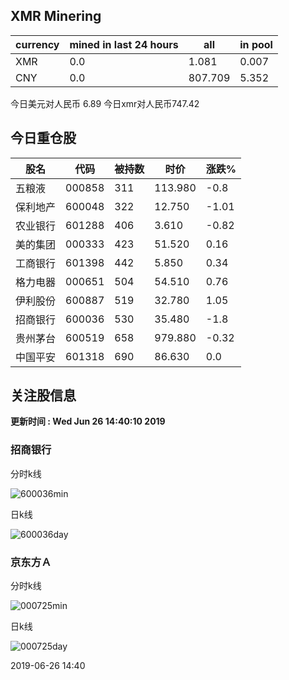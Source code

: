 ## XMR Minering

|currency|mined in last 24 hours|all|in pool|
|---|---|---|---|
|XMR|0.0|1.081|0.007|
|CNY|0.0|807.709|5.352|

今日美元对人民币 6.89	今日xmr对人民币747.42


## 今日重仓股 

|股名|代码|被持数|时价|涨跌%|
|---|---|---|---|---|
|五粮液|000858|311|113.980|-0.8|
|保利地产|600048|322|12.750|-1.01|
|农业银行|601288|406|3.610|-0.82|
|美的集团|000333|423|51.520|0.16|
|工商银行|601398|442|5.850|0.34|
|格力电器|000651|504|54.510|0.76|
|伊利股份|600887|519|32.780|1.05|
|招商银行|600036|530|35.480|-1.8|
|贵州茅台|600519|658|979.880|-0.32|
|中国平安|601318|690|86.630|0.0|

## 关注股信息
**更新时间 : Wed Jun 26 14:40:10 2019**
### 招商银行 
分时k线

![600036min](http://image.sinajs.cn/newchart/min/n/sh600036.gif)

日k线

![600036day](http://image.sinajs.cn/newchart/daily/n/sh600036.gif)

### 京东方Ａ 
分时k线

![000725min](http://image.sinajs.cn/newchart/min/n/sz000725.gif)

日k线

![000725day](http://image.sinajs.cn/newchart/daily/n/sz000725.gif)

2019-06-26 14:40